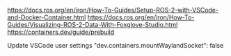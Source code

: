 https://docs.ros.org/en/iron/How-To-Guides/Setup-ROS-2-with-VSCode-and-Docker-Container.html
https://docs.ros.org/en/iron/How-To-Guides/Visualizing-ROS-2-Data-With-Foxglove-Studio.html
https://containers.dev/guide/prebuild


Update VSCode user settings
"dev.containers.mountWaylandSocket": false
